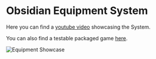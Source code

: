 # Obsidian Equipment System

Here you can find a [youtube video](https://www.youtube.com/watch?v=Fop-aGk-9MU) showcasing the System.

You can also find a testable packaged game [here](https://github.com/intrxx/Obsidian/releases/tag/Equipment_System_v0.1.0).

![Equipment Showcase](https://github.com/intrxx/Obsidian/blob/main/Docs/Images/EquipmentSystem/EquipmentSystemShowcase.jpg)
